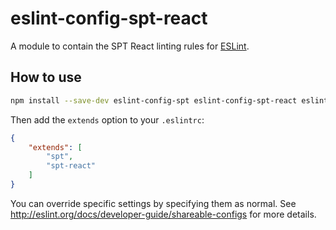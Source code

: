 # eslint-config-spt-react

A module to contain the SPT React linting rules for [ESLint](http://eslint.org/).

## How to use

```bash
npm install --save-dev eslint-config-spt eslint-config-spt-react eslint-plugin-react@4
```

Then add the `extends` option to your `.eslintrc`:

```json
{
    "extends": [
        "spt",
        "spt-react"
    ]
}
```

You can override specific settings by specifying them as normal. See <http://eslint.org/docs/developer-guide/shareable-configs> for more details.
